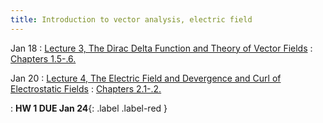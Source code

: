 ```yaml
---
title: Introduction to vector analysis, electric field
---
```

Jan 18
: [Lecture 3, The Dirac Delta Function and Theory of Vector Fields](#)
  : [Chapters 1.5-.6.](#)

Jan 20
: [Lecture 4, The Electric Field and Devergence and Curl of Electrostatic Fields](#)
  : [Chapters 2.1-.2.](#)

: **HW 1 DUE Jan 24**{: .label .label-red }
